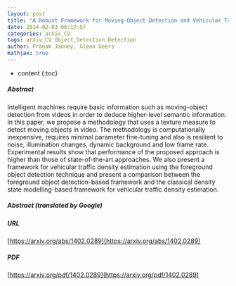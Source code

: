 ```yaml
---
layout: post
title: "A Robust Framework for Moving-Object Detection and Vehicular Traffic Density Estimation"
date: 2014-02-03 06:17:57
categories: arXiv_CV
tags: arXiv_CV Object_Detection Detection
author: Pranam Janney, Glenn Geers
mathjax: true
---
```


* content
{:toc}

##### Abstract
Intelligent machines require basic information such as moving-object detection from videos in order to deduce higher-level semantic information. In this paper, we propose a methodology that uses a texture measure to detect moving objects in video. The methodology is computationally inexpensive, requires minimal parameter fine-tuning and also is resilient to noise, illumination changes, dynamic background and low frame rate. Experimental results show that performance of the proposed approach is higher than those of state-of-the-art approaches. We also present a framework for vehicular traffic density estimation using the foreground object detection technique and present a comparison between the foreground object detection-based framework and the classical density state modelling-based framework for vehicular traffic density estimation.

##### Abstract (translated by Google)


##### URL
[https://arxiv.org/abs/1402.0289](https://arxiv.org/abs/1402.0289)

##### PDF
[https://arxiv.org/pdf/1402.0289](https://arxiv.org/pdf/1402.0289)

